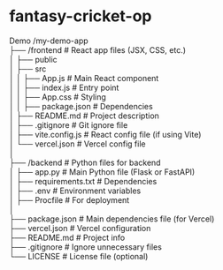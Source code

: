 # fantasy-cricket-op
Demo
/my-demo-app  
 ├── /frontend           # React app files (JSX, CSS, etc.)  
 │      ├── public  
 │      ├── src  
 │      │      ├── App.js              # Main React component  
 │      │      ├── index.js            # Entry point  
 │      │      ├── App.css             # Styling  
 │      │      ├── package.json        # Dependencies  
 │      ├── README.md                  # Project description  
 │      ├── .gitignore                 # Git ignore file  
 │      ├── vite.config.js             # React config file (if using Vite)  
 │      └── vercel.json                # Vercel config file  
 │  
 ├── /backend            # Python files for backend  
 │      ├── app.py                   # Main Python file (Flask or FastAPI)  
 │      ├── requirements.txt         # Dependencies  
 │      ├── .env                     # Environment variables  
 │      ├── Procfile                 # For deployment  
 │  
 ├── package.json                  # Main dependencies file (for Vercel)  
 ├── vercel.json                   # Vercel configuration  
 ├── README.md                     # Project info  
 ├── .gitignore                     # Ignore unnecessary files  
 └── LICENSE                        # License file (optional)
